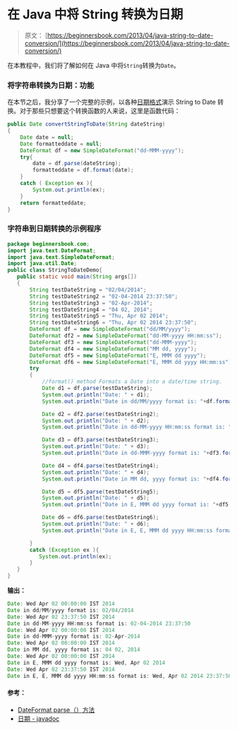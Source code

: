# 在 Java 中将 String 转换为日期

> 原文： [https://beginnersbook.com/2013/04/java-string-to-date-conversion/](https://beginnersbook.com/2013/04/java-string-to-date-conversion/)

在本教程中，我们将了解如何在 Java 中将`String`转换为`Date`。

### 将字符串转换为日期：功能

在本节之后，我分享了一个完整的示例，以各种[日期格式](https://beginnersbook.com/2013/04/java-date-format/)演示 String to Date 转换。对于那些只想要这个转换函数的人来说，这里是函数代码：

```java
public Date convertStringToDate(String dateString)
{
    Date date = null;
    Date formatteddate = null;
    DateFormat df = new SimpleDateFormat("dd-MMM-yyyy");
    try{
        date = df.parse(dateString);
        formatteddate = df.format(date);
    }
    catch ( Exception ex ){
        System.out.println(ex);
    }
    return formatteddate;
}
```

### 字符串到日期转换的示例程序

```java
package beginnersbook.com;
import java.text.DateFormat;
import java.text.SimpleDateFormat;
import java.util.Date;
public class StringToDateDemo{
   public static void main(String args[])
   {
       String testDateString = "02/04/2014";
       String testDateString2 = "02-04-2014 23:37:50";
       String testDateString3 = "02-Apr-2014";
       String testDateString4 = "04 02, 2014";
       String testDateString5 = "Thu, Apr 02 2014";
       String testDateString6 = "Thu, Apr 02 2014 23:37:50";
       DateFormat df = new SimpleDateFormat("dd/MM/yyyy");
       DateFormat df2 = new SimpleDateFormat("dd-MM-yyyy HH:mm:ss");
       DateFormat df3 = new SimpleDateFormat("dd-MMM-yyyy");
       DateFormat df4 = new SimpleDateFormat("MM dd, yyyy");
       DateFormat df5 = new SimpleDateFormat("E, MMM dd yyyy");
       DateFormat df6 = new SimpleDateFormat("E, MMM dd yyyy HH:mm:ss");
       try
       {
           //format() method Formats a Date into a date/time string. 
           Date d1 = df.parse(testDateString);
           System.out.println("Date: " + d1);
           System.out.println("Date in dd/MM/yyyy format is: "+df.format(d1));

           Date d2 = df2.parse(testDateString2);
           System.out.println("Date: " + d2);
           System.out.println("Date in dd-MM-yyyy HH:mm:ss format is: "+df2.format(d2));

           Date d3 = df3.parse(testDateString3);
           System.out.println("Date: " + d3);
           System.out.println("Date in dd-MMM-yyyy format is: "+df3.format(d3));

           Date d4 = df4.parse(testDateString4);
           System.out.println("Date: " + d4);
           System.out.println("Date in MM dd, yyyy format is: "+df4.format(d4));

           Date d5 = df5.parse(testDateString5);
           System.out.println("Date: " + d5);
           System.out.println("Date in E, MMM dd yyyy format is: "+df5.format(d5));

           Date d6 = df6.parse(testDateString6);
           System.out.println("Date: " + d6);
           System.out.println("Date in E, E, MMM dd yyyy HH:mm:ss format is: "+df6.format(d6));

       }
       catch (Exception ex ){
          System.out.println(ex);
       }
   }
}
```

**输出：**

```java
Date: Wed Apr 02 00:00:00 IST 2014
Date in dd/MM/yyyy format is: 02/04/2014
Date: Wed Apr 02 23:37:50 IST 2014
Date in dd-MM-yyyy HH:mm:ss format is: 02-04-2014 23:37:50
Date: Wed Apr 02 00:00:00 IST 2014
Date in dd-MMM-yyyy format is: 02-Apr-2014
Date: Wed Apr 02 00:00:00 IST 2014
Date in MM dd, yyyy format is: 04 02, 2014
Date: Wed Apr 02 00:00:00 IST 2014
Date in E, MMM dd yyyy format is: Wed, Apr 02 2014
Date: Wed Apr 02 23:37:50 IST 2014
Date in E, E, MMM dd yyyy HH:mm:ss format is: Wed, Apr 02 2014 23:37:50
```

#### 参考：

*   [DateFormat parse（）方法](https://docs.oracle.com/javase/7/docs/api/java/text/DateFormat.html#parse(java.lang.String))
*   [日期 - javadoc](https://docs.oracle.com/javase/7/docs/api/java/util/Date.html)